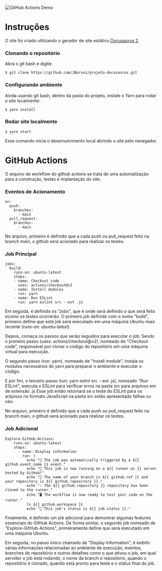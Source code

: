 ![GitHub Actions Demo](https://github.com/JBorsoi/projeto-docusauros/actions/workflows/github-actions-demo.yml/badge.svg)
# Instruções

O site foi criado utilizando o gerador de site estático [Docusaurus 2](https://docusaurus.io/).

### Clonando o repositório
Abra o git bash e digite:
```
$ git clone https://github.com/JBorsoi/projeto-docusauros.git
```
### Configurando ambiente
Ainda usando git bash, dentro da pasta do projeto, instale o Yarn para rodar o site localmente:
```
$ yarn install
```
### Rodar site localmente
```
$ yarn start
```
Esse comando inicia o desenvolvimento local abrindo o site pelo navegador.


# GitHub Actions

O arquivo de workflow do github actions se trata de uma automatização para a construção, testes e implantação do site.
### Eventos de Acionamento
```
on:
  push:
    branches:
      - main
  pull_request:
    branches:
      - main
```
No arquivo, primeiro é definido que a cada push ou pull_request feito na branch main, o github será acionado para realizar os testes.
### Job Principal
```
jobs:
  build:
    runs-on: ubuntu-latest
    steps:
    - name: Checkout code
      uses: actions/checkout@v2
    - name: Install modules
      run: yarn
    - name: Run ESLint
      run: yarn eslint src --ext .js
```
Em seguida, é definido os "Jobs", que é onde será definido o que será feito ecomo os testes ocorrerão.
O primeiro job definido com o nome "build", primeiro define que este job será executado em uma máquina Ubuntu mais recente (runs-on: ubuntu-latest).

Depois, começa os passos que serão seguidos para executar o job:
Sendo o primeiro passo (uses: actions/checkout@v2), nomeado de "Checkout code", responsável por clonar o código do repositório em uma máquina virtual para execução.

O segundo passo (run: yarn), nomeado de "Install module", instala os modulos necessários do yarn para preparar o ambiente e executar o código.

E por fim, o terceiro passo (run: yarn eslint src --ext .js), nomeado "Run ESLint", executa o ESLint para verificar erros na pasta src para arquivos em de extensão .js
Esse job então retornará se o teste do ESLint para os arquivos no formato JavaScript na pasta src estão apresentado falhas ou não.

No arquivo, primeiro é definido que a cada push ou pull_request feito na branch main, o github será acionado para realizar os testes.
### Job Adicional
```
Explore-GitHub-Actions:
    runs-on: ubuntu-latest
    steps:
      - name: Display information
        run: |
          echo "🎉 The job was automatically triggered by a ${{ github.event_name }} event."
          echo "🐧 This job is now running on a ${{ runner.os }} server hosted by GitHub!"
          echo "🔎 The name of your branch is ${{ github.ref }} and your repository is ${{ github.repository }}."
          echo "💡 The ${{ github.repository }} repository has been cloned to the runner."
          echo "🖥️ The workflow is now ready to test your code on the runner."
          ls ${{ github.workspace }}
          echo "🍏 This job's status is ${{ job.status }}."
```
Finalmente, é definido um job adicional para demontrar algumas features essenciais do GitHub Actions.
De forma similar, o segundo job nomeado de "Explore-GitHub-Actions", primeiramenta define que será executado em uma máquina Ubuntu.

Em seguida, no passo único chamado de "Display Information", é exibifo várias informações relacionadas ao ambiente de execução, eventos, branches do repositório e outros detalhes como o que ativou o job, em qual servidor o job está rodando, o nome da branch e repositório, quando o repositório é clonado, quando está pronto para teste e o status final do job.
